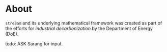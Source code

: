 # About

`stre3am` and its underlying mathematical framework was created as part of the
efforts for *industrial decarbonization* by the Department of Energy (DoE).

todo: ASK Sarang for input.

